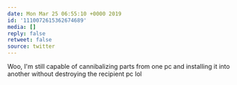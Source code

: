 ```yaml
---
date: Mon Mar 25 06:55:10 +0000 2019
id: '1110072615362674689'
media: []
reply: false
retweet: false
source: twitter
---
```


Woo, I'm still capable of cannibalizing parts from one pc and installing it into another without destroying the recipient pc lol